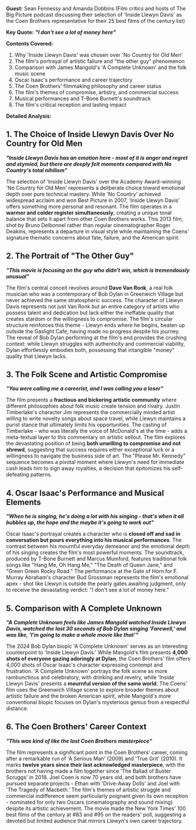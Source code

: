 **Guest:** Sean Fennessy and Amanda Dobbins (Film critics and hosts of The Big Picture podcast discussing their selection of 'Inside Llewyn Davis' as the Coen Brothers representative for their 25 best films of the century list)

**Key Quote:**
***"I don't see a lot of money here"*** 

**Contents Covered:**
1. Why 'Inside Llewyn Davis' was chosen over 'No Country for Old Men'
2. The film's portrayal of artistic failure and "the other guy" phenomenon
3. Comparison with James Mangold's 'A Complete Unknown' and the folk music scene
4. Oscar Isaac's performance and career trajectory
5. The Coen Brothers' filmmaking philosophy and career status
6. The film's themes of compromise, artistry, and commercial success
7. Musical performances and T-Bone Burnett's soundtrack
8. The film's critical reception and lasting impact

**Detailed Analysis:**

## 1. The Choice of Inside Llewyn Davis Over No Country for Old Men

***"Inside Llewyn Davis has an emotion here - most of it is anger and regret and stymied, but there are deeply felt moments compared with No Country's total nihilism"***

The selection of 'Inside Llewyn Davis' over the Academy Award-winning 'No Country for Old Men' represents a deliberate choice toward emotional depth over pure technical mastery. While 'No Country' achieved widespread acclaim and won Best Picture in 2007, 'Inside Llewyn Davis' offers something more personal and resonant. The film operates in a **warmer and colder register simultaneously**, creating a unique tonal balance that sets it apart from other Coen Brothers works. This 2013 film, shot by Bruno Delbonnel rather than regular cinematographer Roger Deakins, represents a departure in visual style while maintaining the Coens' signature thematic concerns about fate, failure, and the American spirit.

## 2. The Portrait of "The Other Guy"

***"This movie is focusing on the guy who didn't win, which is tremendously unusual"***

The film's central conceit revolves around **Dave Van Ronk**, a real folk musician who was a contemporary of Bob Dylan in Greenwich Village but never achieved the same stratospheric success. The character of Llewyn Davis represents not just Van Ronk but an entire category of artists who possess talent and dedication but lack either the ineffable quality that creates stardom or the willingness to compromise. The film's circular structure reinforces this theme - Llewyn ends where he begins, beaten up outside the Gaslight Cafe, having made no progress despite his journey. The reveal of Bob Dylan performing at the film's end provides the crushing context: while Llewyn struggles with authenticity and commercial viability, Dylan effortlessly embodies both, possessing that intangible "money" quality that Llewyn lacks.

## 3. The Folk Scene and Artistic Compromise

***"You were calling me a careerist, and I was calling you a loser"***

The film presents a **fractious and bickering artistic community** where different philosophies about folk music create tension and rivalry. Justin Timberlake's character Jim represents the commercially minded artist willing to write novelty songs about space travel, while Llewyn maintains a purist stance that ultimately limits his opportunities. The casting of Timberlake - who was literally the voice of McDonald's at the time - adds a meta-textual layer to this commentary on artistic sellout. The film explores the devastating position of being **both unwilling to compromise and not shrewd**, suggesting that success requires either exceptional luck or a willingness to navigate the business side of art. The "Please Mr. Kennedy" sequence becomes a pivotal moment where Llewyn's need for immediate cash leads him to sign away royalties, a decision that epitomizes his self-defeating patterns.

## 4. Oscar Isaac's Performance and Musical Elements

***"When he is singing, he's doing a lot with his singing - that's when it all bubbles up, the hope and the maybe it's going to work out"***

Oscar Isaac's portrayal creates a character who is **closed off and sad in conversation but pours everything into his musical performances**. The contrast between his mournful everyday demeanor and the emotional depth of his singing creates the film's most powerful moments. The soundtrack, produced by T-Bone Burnett and Marcus Mumford, features traditional folk songs like "Hang Me, Oh Hang Me," "The Death of Queen Jane," and "Green Green Rocky Road." The performance at the Gate of Horn for F. Murray Abraham's character Bud Grossman represents the film's emotional apex - shot like Llewyn is outside the pearly gates awaiting judgment, only to receive the devastating verdict: "I don't see a lot of money here."

## 5. Comparison with A Complete Unknown

***"A Complete Unknown feels like James Mangold watched Inside Llewyn Davis, watched the last 30 seconds of Bob Dylan singing 'Farewell,' and was like, 'I'm going to make a whole movie like that'"***

The 2024 Bob Dylan biopic 'A Complete Unknown' serves as an interesting counterpoint to 'Inside Llewyn Davis.' While Mangold's film presents **4,000 shots of everyone gazing adoringly at Dylan**, the Coen Brothers' film offers 4,000 shots of Oscar Isaac's character expressing contempt and frustration. 'A Complete Unknown' portrays the folk scene as more rambunctious and celebratory, with drinking and revelry, while 'Inside Llewyn Davis' presents a **mournful version of the same world**. The Coens' film uses the Greenwich Village scene to explore broader themes about artistic failure and the broken American spirit, while Mangold's more conventional biopic focuses on Dylan's mysterious genius from a respectful distance.

## 6. The Coen Brothers' Career Context

***"This was kind of like the last Coen Brothers masterpiece"***

The film represents a significant point in the Coen Brothers' career, coming after a remarkable run of 'A Serious Man' (2009) and 'True Grit' (2010). It marks **twelve years since their last acknowledged masterpiece**, with the brothers not having made a film together since 'The Ballad of Buster Scruggs' in 2018. Joel Coen is now 70 years old, and both brothers have pursued separate projects - Ethan with 'Drive-Away Dolls' and Joel with 'The Tragedy of Macbeth.' The film's themes of artistic struggle and commercial indifference seem particularly poignant given its own reception - nominated for only two Oscars (cinematography and sound mixing) despite its artistic achievement. The movie made the New York Times' 100 best films of the century at #83 and #95 on the readers' poll, suggesting a devoted but limited audience that mirrors Llewyn's own career trajectory.